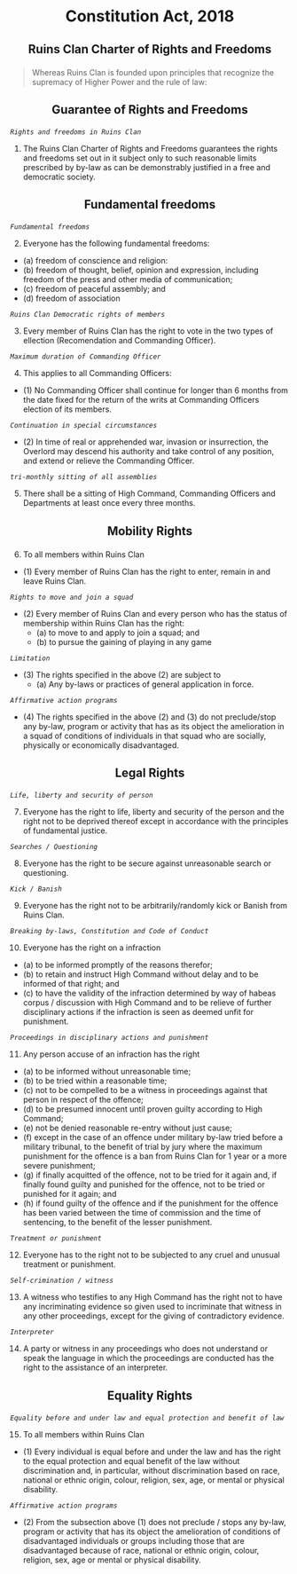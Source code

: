 # <p align="center"> Constitution Act, 2018 </p>
## <p align="center"> Ruins Clan Charter of Rights and Freedoms </p>
> Whereas Ruins Clan is founded upon principles that recognize the supremacy of Higher Power and the rule of law:
## <p align="center"> Guarantee of Rights and Freedoms </p>
*`Rights and freedoms in Ruins Clan`*
 1. The Ruins Clan Charter of Rights and Freedoms guarantees the rights and freedoms set out in it subject only to such reasonable limits prescribed by by-law as can be demonstrably justified in a free and democratic society.
##  <p align="center"> Fundamental freedoms </p>
*`Fundamental freedoms`*

 2. Everyone has the following fundamental freedoms:
  - (a) freedom of conscience and religion:
  - (b) freedom of thought, belief, opinion and expression, including freedom of the press and other media of communication;
  - (c) freedom of peaceful assembly; and
  - (d) freedom of association
  
*`Ruins Clan Democratic rights of members`*

 3. Every member of Ruins Clan has the right to vote in the two types of ellection (Recomendation and Commanding Officer).

*`Maximum duration of Commanding Officer`*
 
 4. This applies to all Commanding Officers:
  - (1) No Commanding Officer shall continue for longer than 6 months from the date fixed for the return of the writs at Commanding Officers election of its members.
  
*`Continuation in special circumstances`*
  - (2) In time of real or apprehended war, invasion or insurrection, the Overlord may descend his authority and take control of any position, and extend or relieve the Commanding Officer.
  
*`tri-monthly sitting of all assemblies`*

 5. There shall be a sitting of High Command, Commanding Officers and Departments at least once every three months.
##  <p align="center"> Mobility Rights </p>
 6. To all members within Ruins Clan
  - (1) Every member of Ruins Clan has the right to enter, remain in and leave Ruins Clan.
  
*`Rights to move and join a squad`*

  - (2) Every member of Ruins Clan and every person who has the status of membership within Ruins Clan has the right:
    - (a) to move to and apply to join a squad; and
    - (b) to pursue the gaining of playing in any game

*`Limitation`*
 
 - (3) The rights specified in the above (2) are subject to
   - (a) Any by-laws or practices of general application in force.

*`Affirmative action programs`*
 
 - (4) The rights specified in the above (2) and (3) do not preclude/stop any by-law, program or activity that has as its object the amelioration in a squad of conditions of individuals in that squad who are socially, physically or economically disadvantaged.

##  <p align="center"> Legal Rights </p>

*`Life, liberty and security of person`*

 7. Everyone has the right to life, liberty and security of the person and the right not to be deprived thereof except in accordance with the principles of fundamental justice.
 
*`Searches / Questioning`*

 8. Everyone has the right to be secure against unreasonable search or questioning.
 
*`Kick / Banish`*

 9. Everyone has the right not to be arbitrarily/randomly kick or Banish from Ruins Clan.

*`Breaking by-laws, Constitution and Code of Conduct`*

 10. Everyone has the right on a infraction
  - (a) to be informed promptly of the reasons therefor;
  - (b) to retain and instruct High Command without delay and to be informed of that right; and
  - (c) to have the validity of the infraction determined by way of habeas corpus / discussion with High Command and to be relieve of further disciplinary actions if the infraction is seen as deemed unfit for punishment.
  
*`Proceedings in disciplinary actions and punishment`*

 11. Any person accuse of an infraction has the right 
  - (a) to be informed without unreasonable time;
  - (b) to be tried within a reasonable time;
  - (c) not to be compelled to be a witness in proceedings against that person in respect of the offence;
  - (d) to be presumed innocent until proven guilty according to High Command;
  - (e) not be denied reasonable re-entry without just cause;
  - (f) except in the case of an offence under military by-law tried before a military tribunal, to the benefit of trial by jury where the maximum punishment for the offence is a ban from Ruins Clan for 1 year or a more severe punishment;
  - (g) if finally acquitted of the offence, not to be tried for it again and, if finally found guilty and punished for the offence, not to be tried or punished for it again; and
  - (h) if found guilty of the offence and if the punishment for the offence has been varied between the time of commission and the time of sentencing, to the benefit of the lesser punishment.

*`Treatment or punishment`*

 12. Everyone has to the right not to be subjected to any cruel and unusual treatment or punishment.

*`Self-crimination / witness`*

 13. A witness who testifies to any High Command has the right not to have any incriminating evidence so given used to incriminate that witness in any other proceedings, except for the giving of contradictory evidence.

*`Interpreter`*

 14. A party or witness in any proceedings who does not understand or speak the language in which the proceedings are conducted has the right to the assistance of an interpreter. 
 
 ##  <p align="center"> Equality Rights </p>

*`Equality before and under law and equal protection and benefit of law`*

 15. To all members within Ruins Clan
  - (1) Every individual is equal before and under the law and has the right to the equal protection and equal benefit of the law without discrimination and, in particular, without discrimination based on race, national or ethnic origin, colour, religion, sex, age, or mental or physical disability.

*`Affirmative action programs`*

  - (2) From the subsection above (1) does not preclude / stops any by-law, program or activity that has its object the amelioration of conditions of disadvantaged individuals or groups including those that are disadvantaged because of race, national or ethnic origin, colour, religion, sex, age or mental or physical disability.
